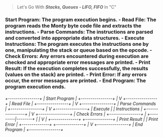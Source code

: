 > Let's Go With __*Stacks, Queues - LIFO, FIFO*__ In "C"

<h3>
Start Program: The program execution begins.
- Read File: The program reads the Monty byte code file and extracts the instructions.
- Parse Commands: The instructions are parsed and converted into appropriate data structures.
- Execute Instructions: The program executes the instructions one by one, manipulating the stack or queue based on the opcode.
- Check Errors: Any errors encountered during execution are checked and appropriate error messages are printed.
- Print Result: If the execution completes successfully, the results (values on the stack) are printed.
- Print Error: If any errors occur, the error messages are printed.
- End Program: The program execution ends.
</h3>

<h6>
									  +----------------+
									  | Start Program  |
									  +----------------+
												|
												V
									  +----------------+
									  | Read File      |
									  +----------------+
												|
												V
									  +----------------+
									  | Parse Commands |
									  +----------------+
												|
												V
									  +----------------+
									  | Execute        |
									  | Instructions   |
									  +----------------+
												|
												V
									  +----------------+
									  | Check Errors   |
									  +----------------+
												|
										+---------|--------+
										|                   |
										V                   |
							 +--------------+       +--------------+
							 | Print Result |       | Print Error  |
							 +--------------+       +--------------+
												|
												V
									  +----------------+
									  | End Program    |
									  +----------------+
</h6>
